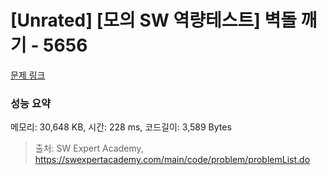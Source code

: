 # [Unrated] [모의 SW 역량테스트] 벽돌 깨기 - 5656 

[문제 링크](https://swexpertacademy.com/main/code/problem/problemDetail.do?contestProbId=AWXRQm6qfL0DFAUo) 

### 성능 요약

메모리: 30,648 KB, 시간: 228 ms, 코드길이: 3,589 Bytes



> 출처: SW Expert Academy, https://swexpertacademy.com/main/code/problem/problemList.do